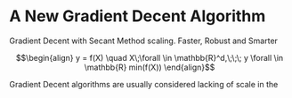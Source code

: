 # A New Gradient Decent Algorithm
Gradient Decent with Secant Method scaling. Faster, Robust and Smarter

```math
\begin{align}
y = f(X)   \quad      X\;\forall \in \mathbb{R}^d,\;\;\; y \forall \in \mathbb{R}
min(f(X))
\end{align}
```

Gradient Decent algorithms are usually considered lacking of scale in the 
